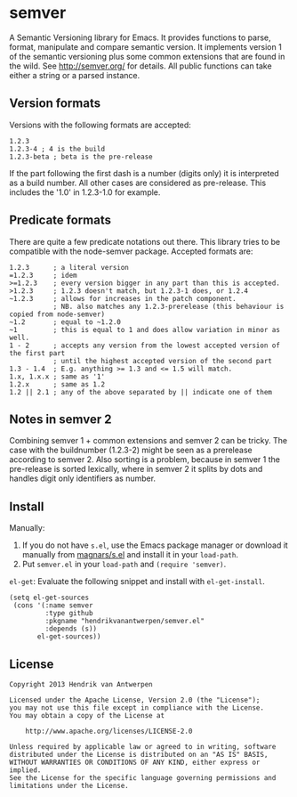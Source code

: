 semver
======

A Semantic Versioning library for Emacs. It provides functions to parse, format, manipulate and compare semantic version. It implements version 1 of the semantic versioning plus some common extensions that are found in the wild. See http://semver.org/ for details. All public functions can take either a string or a parsed instance.

Version formats
---------------

Versions with the following formats are accepted:

    1.2.3
    1.2.3-4 ; 4 is the build
    1.2.3-beta ; beta is the pre-release

If the part following the first dash is a number (digits only) it is interpreted as a build number. All other cases are considered as pre-release. This includes the '1.0' in 1.2.3-1.0 for example.

Predicate formats
-----------------

There are quite a few predicate notations out there. This library tries to be compatible with the node-semver package. Accepted formats are:

    1.2.3      ; a literal version
    =1.2.3     ; idem
    >=1.2.3    ; every version bigger in any part than this is accepted.
    >1.2.3     ; 1.2.3 doesn't match, but 1.2.3-1 does, or 1.2.4
    ~1.2.3     ; allows for increases in the patch component.
               ; NB. also matches any 1.2.3-prerelease (this behaviour is copied from node-semver)
    ~1.2       ; equal to ~1.2.0
    ~1         ; this is equal to 1 and does allow variation in minor as well.
    1 - 2      ; accepts any version from the lowest accepted version of the first part
               ; until the highest accepted version of the second part
    1.3 - 1.4  ; E.g. anything >= 1.3 and <= 1.5 will match.
    1.x, 1.x.x ; same as '1'
    1.2.x      ; same as 1.2
    1.2 || 2.1 ; any of the above separated by || indicate one of them

Notes in semver 2
-----------------

Combining semver 1 + common extensions and semver 2 can be tricky. The case with the buildnumber (1.2.3-2) might be seen as a prerelease according to semver 2. Also sorting is a problem, because in semver 1 the pre-release is sorted lexically, where in semver 2 it splits by dots and handles digit only identifiers as number.

Install
-------

Manually:

1. If you do not have `s.el`, use the Emacs package manager or download it manually from [magnars/s.el](https://github.com/magnars/s.el) and install it in your `load-path`.
1. Put `semver.el` in your `load-path` and `(require 'semver)`.

`el-get`: Evaluate the following snippet and install with `el-get-install`.

    (setq el-get-sources
     (cons '(:name semver
             :type github
             :pkgname "hendrikvanantwerpen/semver.el"
             :depends (s))
           el-get-sources))

License
-------

    Copyright 2013 Hendrik van Antwerpen

    Licensed under the Apache License, Version 2.0 (the "License");
    you may not use this file except in compliance with the License.
    You may obtain a copy of the License at

        http://www.apache.org/licenses/LICENSE-2.0

    Unless required by applicable law or agreed to in writing, software
    distributed under the License is distributed on an "AS IS" BASIS,
    WITHOUT WARRANTIES OR CONDITIONS OF ANY KIND, either express or implied.
    See the License for the specific language governing permissions and
    limitations under the License.
